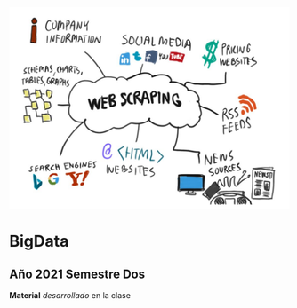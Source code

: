 ![Imagen del curso de BigData 2021 Semestre Dos](https://github.com/jacquelinehormazabal/BigData2021S2/blob/main/1_G_HA1qyqT9aqmLoh3bWwTw.png)

# BigData 
## Año 2021 Semestre Dos 
**Material** _desarrollado_ en la clase
